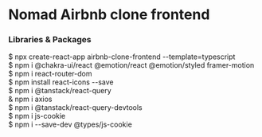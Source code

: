# Nomad Airbnb clone frontend

### Libraries & Packages

\$ npx create-react-app airbnb-clone-frontend --template=typescript<br>
\$ npm i @chakra-ui/react @emotion/react @emotion/styled framer-motion<br>
\$ npm i react-router-dom<br>
\$ npm install react-icons --save<br>
\$ npm i @tanstack/react-query<br>
\& npm i axios<br>
\$ npm i @tanstack/react-query-devtools<br>
\$ npm i js-cookie<br>
\$ npm i --save-dev @types/js-cookie<br>
